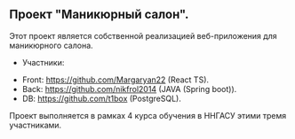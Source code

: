## Проект "Маникюрный салон".
Этот проект является собственной реализацией веб-приложения для маникюрного салона.

* Участники:

- Front: https://github.com/Margaryan22 (React TS).
- Back: https://github.com/nikfrol2014 (JAVA (Spring boot)).
- DB: https://github.com/t1box (PostgreSQL).

Проект выполняется в рамках 4 курса обучения в ННГАСУ этими тремя участниками.

 
